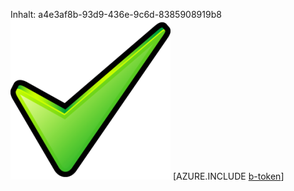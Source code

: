 Inhalt: a4e3af8b-93d9-436e-9c6d-8385908919b8![Bild](bf4771b0-6291-4d08-8c86-fd01ecaaa4d3.png)
[AZURE.INCLUDE [b-token](cf03c4b6-e4f5-4930-af78-2b42210bcd6b.md)]
